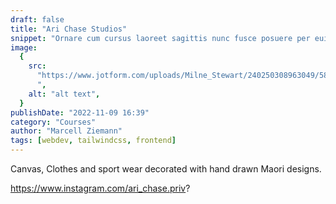 ```yaml
---
draft: false
title: "Ari Chase Studios"
snippet: "Ornare cum cursus laoreet sagittis nunc fusce posuere per euismod dis vehicula a, semper fames lacus maecenas dictumst pulvinar neque enim non potenti. Torquent hac sociosqu eleifend potenti."
image:
  {
    src:
      "https://www.jotform.com/uploads/Milne_Stewart/240250308963049/5849243735216797461/received_1079886576617473.jpeg
      ",
    alt: "alt text",
  }
publishDate: "2022-11-09 16:39"
category: "Courses"
author: "Marcell Ziemann"
tags: [webdev, tailwindcss, frontend]
---
```


Canvas, Clothes and sport wear decorated with hand drawn Maori designs.

https://www.instagram.com/ari_chase.priv?
